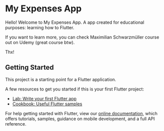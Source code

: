# My Expenses App

Hello! Welcome to My Expenses App. A app created for educational purposes: learning how to Flutter.

If you want to learn more, you can check Maximilian Schwarzmüller course out on Udemy (great course btw).


Thx!


## Getting Started

This project is a starting point for a Flutter application.

A few resources to get you started if this is your first Flutter project:

- [Lab: Write your first Flutter app](https://flutter.dev/docs/get-started/codelab)
- [Cookbook: Useful Flutter samples](https://flutter.dev/docs/cookbook)

For help getting started with Flutter, view our
[online documentation](https://flutter.dev/docs), which offers tutorials,
samples, guidance on mobile development, and a full API reference.

